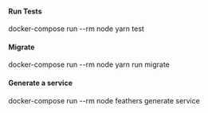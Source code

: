 #### Run Tests
docker-compose run --rm node yarn test

#### Migrate
docker-compose run --rm node yarn run migrate

#### Generate a service
docker-compose run --rm node feathers generate service

